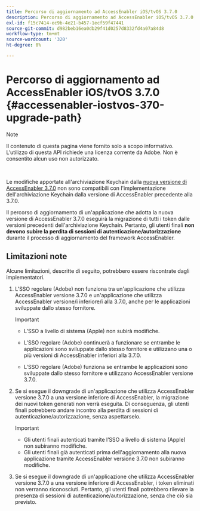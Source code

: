 ```yaml
---
title: Percorso di aggiornamento ad AccessEnabler iOS/tvOS 3.7.0
description: Percorso di aggiornamento ad AccessEnabler iOS/tvOS 3.7.0
exl-id: f15c7414-ec9b-4e21-b457-1ecf59f47441
source-git-commit: d982beb16ea0db29f41d0257d8332fd4a07a84d8
workflow-type: tm+mt
source-wordcount: '320'
ht-degree: 0%

---
```


# Percorso di aggiornamento ad AccessEnabler iOS/tvOS 3.7.0 {#accessenabler-iostvos-370-upgrade-path}

>[!NOTE]
>
>Il contenuto di questa pagina viene fornito solo a scopo informativo. L’utilizzo di questa API richiede una licenza corrente da Adobe. Non è consentito alcun uso non autorizzato.

</br>

Le modifiche apportate all&#39;archiviazione Keychain dalla [nuova versione di AccessEnabler 3.7.0](/help/authentication/notes-releases/authn-rn-ios-tvos-370.md) non sono compatibili con l&#39;implementazione dell&#39;archiviazione Keychain dalla versione di AccessEnabler precedente alla 3.7.0.

Il percorso di aggiornamento di un&#39;applicazione che adotta la nuova versione di AccessEnabler 3.7.0 eseguirà la migrazione di tutti i token dalle versioni precedenti dell&#39;archiviazione Keychain. Pertanto, gli utenti finali **non devono subire la perdita di sessioni di autenticazione/autorizzazione** durante il processo di aggiornamento del framework AccessEnabler.

## Limitazioni note

Alcune limitazioni, descritte di seguito, potrebbero essere riscontrate dagli implementatori.


1. L&#39;SSO regolare (Adobe) non funziona tra un&#39;applicazione che utilizza AccessEnabler versione 3.7.0 e un&#39;applicazione che utilizza AccessEnabler versione/i inferiore/i alla 3.7.0, anche per le applicazioni sviluppate dallo stesso fornitore.

   >[!IMPORTANT]
   >
   >* L’SSO a livello di sistema (Apple) non subirà modifiche.
   >
   >* L&#39;SSO regolare (Adobe) continuerà a funzionare se entrambe le applicazioni sono sviluppate dallo stesso fornitore e utilizzano una o più versioni di AccessEnabler inferiori alla 3.7.0.
   >
   >* L&#39;SSO regolare (Adobe) funziona se entrambe le applicazioni sono sviluppate dallo stesso fornitore e utilizzano AccessEnabler versione 3.7.0.


1. Se si esegue il downgrade di un&#39;applicazione che utilizza AccessEnabler versione 3.7.0 a una versione inferiore di AccessEnabler, la migrazione dei nuovi token generati non verrà eseguita. Di conseguenza, gli utenti finali potrebbero andare incontro alla perdita di sessioni di autenticazione/autorizzazione, senza aspettarselo.

   >[!IMPORTANT]
   >
   >* Gli utenti finali autenticati tramite l’SSO a livello di sistema (Apple) non subiranno modifiche.
   >* Gli utenti finali già autenticati prima dell&#39;aggiornamento alla nuova applicazione tramite AccessEnabler versione 3.7.0 non subiranno modifiche.

1. Se si esegue il downgrade di un&#39;applicazione che utilizza AccessEnabler versione 3.7.0 a una versione inferiore di AccessEnabler, i token eliminati non verranno riconosciuti. Pertanto, gli utenti finali potrebbero rilevare la presenza di sessioni di autenticazione/autorizzazione, senza che ciò sia previsto.
